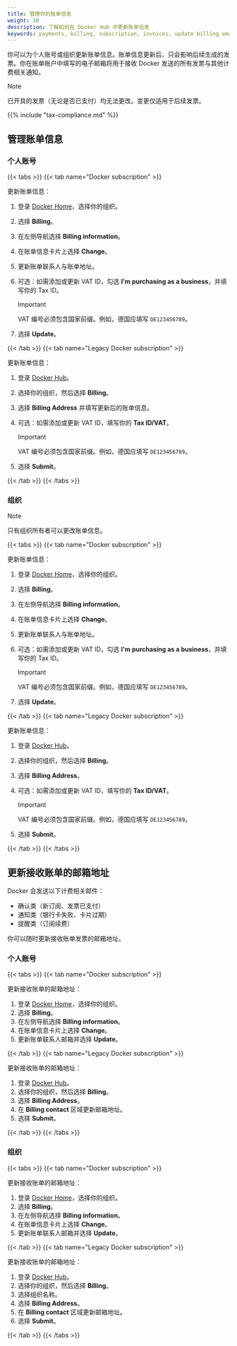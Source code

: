 ```yaml
---
title: 管理你的账单信息
weight: 30
description: 了解如何在 Docker Hub 中更新账单信息
keywords: payments, billing, subscription, invoices, update billing email, change billing address, VAT ID, Docker billing account
---
```


你可以为个人账号或组织更新账单信息。账单信息更新后，只会影响后续生成的发票。你在账单账户中填写的电子邮箱将用于接收 Docker 发送的所有发票与其他计费相关通知。

> [!NOTE]
>
> 已开具的发票（无论是否已支付）均无法更改。变更仅适用于后续发票。

{{% include "tax-compliance.md" %}}

## 管理账单信息

### 个人账号

{{< tabs >}}
{{< tab name="Docker subscription" >}}

更新账单信息：

1. 登录 [Docker Home](https://app.docker.com/)，选择你的组织。
1. 选择 **Billing**。
1. 在左侧导航选择 **Billing information**。
1. 在账单信息卡片上选择 **Change**。
1. 更新账单联系人与账单地址。
1. 可选：如需添加或更新 VAT ID，勾选 **I'm purchasing as a business**，并填写你的 Tax ID。

    > [!IMPORTANT]
    >
    > VAT 编号必须包含国家前缀。例如，德国应填写 `DE123456789`。

1. 选择 **Update**。

{{< /tab >}}
{{< tab name="Legacy Docker subscription" >}}

更新账单信息：

1. 登录 [Docker Hub](https://hub.docker.com)。
1. 选择你的组织，然后选择 **Billing**。
1. 选择 **Billing Address** 并填写更新后的账单信息。
1. 可选：如需添加或更新 VAT ID，填写你的 **Tax ID/VAT**。

    > [!IMPORTANT]
    >
    > VAT 编号必须包含国家前缀。例如，德国应填写 `DE123456789`。

1. 选择 **Submit**。

{{< /tab >}}
{{< /tabs >}}

### 组织

> [!NOTE]
>
> 只有组织所有者可以更改账单信息。

{{< tabs >}}
{{< tab name="Docker subscription" >}}

更新账单信息：

1. 登录 [Docker Home](https://app.docker.com/)，选择你的组织。
1. 选择 **Billing**。
1. 在左侧导航选择 **Billing information**。
1. 在账单信息卡片上选择 **Change**。
1. 更新账单联系人与账单地址。
1. 可选：如需添加或更新 VAT ID，勾选 **I'm purchasing as a business**，并填写你的 Tax ID。

    > [!IMPORTANT]
    >
    > VAT 编号必须包含国家前缀。例如，德国应填写 `DE123456789`。

1. 选择 **Update**。

{{< /tab >}}
{{< tab name="Legacy Docker subscription" >}}

更新账单信息：

1. 登录 [Docker Hub](https://hub.docker.com)。
1. 选择你的组织，然后选择 **Billing**。
1. 选择 **Billing Address**。
1. 可选：如需添加或更新 VAT ID，填写你的 **Tax ID/VAT**。

    > [!IMPORTANT]
    >
    > VAT 编号必须包含国家前缀。例如，德国应填写 `DE123456789`。

1. 选择 **Submit**。

{{< /tab >}}
{{< /tabs >}}

## 更新接收账单的邮箱地址

Docker 会发送以下计费相关邮件：

- 确认类（新订阅、发票已支付）
- 通知类（银行卡失败、卡片过期）
- 提醒类（订阅续费）

你可以随时更新接收账单发票的邮箱地址。

### 个人账号

{{< tabs >}}
{{< tab name="Docker subscription" >}}

更新接收账单的邮箱地址：

1. 登录 [Docker Home](https://app.docker.com/)，选择你的组织。
1. 选择 **Billing**。
1. 在左侧导航选择 **Billing information**。
1. 在账单信息卡片上选择 **Change**。
1. 更新账单联系人邮箱并选择 **Update**。

{{< /tab >}}
{{< tab name="Legacy Docker subscription" >}}

更新接收账单的邮箱地址：

1. 登录 [Docker Hub](https://hub.docker.com)。
1. 选择你的组织，然后选择 **Billing**。
1. 选择 **Billing Address**。
1. 在 **Billing contact** 区域更新邮箱地址。
1. 选择 **Submit**。

{{< /tab >}}
{{< /tabs >}}

### 组织

{{< tabs >}}
{{< tab name="Docker subscription" >}}

更新接收账单的邮箱地址：

1. 登录 [Docker Home](https://app.docker.com/)，选择你的组织。
1. 选择 **Billing**。
1. 在左侧导航选择 **Billing information**。
1. 在账单信息卡片上选择 **Change**。
1. 更新账单联系人邮箱并选择 **Update**。

{{< /tab >}}
{{< tab name="Legacy Docker subscription" >}}

更新接收账单的邮箱地址：

1. 登录 [Docker Hub](https://hub.docker.com)。
1. 选择你的组织，然后选择 **Billing**。
1. 选择组织名称。
1. 选择 **Billing Address**。
1. 在 **Billing contact** 区域更新邮箱地址。
1. 选择 **Submit**。

{{< /tab >}}
{{< /tabs >}}
